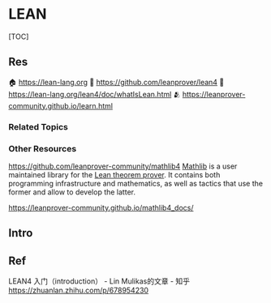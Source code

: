 # LEAN

[TOC]



## Res
🏠 https://lean-lang.org
🚧 https://github.com/leanprover/lean4
📂 https://lean-lang.org/lean4/doc/whatIsLean.html
🫂 https://leanprover-community.github.io/learn.html


### Related Topics


### Other Resources
https://github.com/leanprover-community/mathlib4
[Mathlib](https://leanprover-community.github.io/) is a user maintained library for the [Lean theorem prover](https://leanprover.github.io/). It contains both programming infrastructure and mathematics, as well as tactics that use the former and allow to develop the latter.

https://leanprover-community.github.io/mathlib4_docs/



## Intro



## Ref
LEAN4 入门（introduction） - Lin Mulikas的文章 - 知乎
https://zhuanlan.zhihu.com/p/678954230
